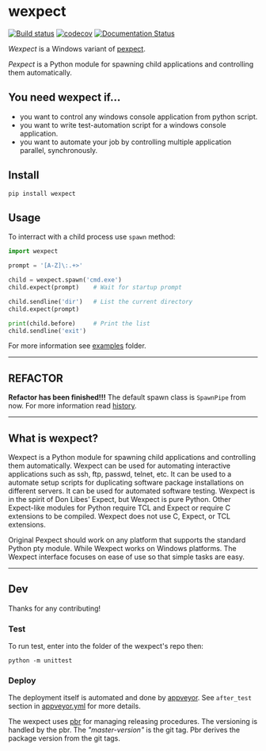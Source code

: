 # **wexpect**

[![Build status](https://ci.appveyor.com/api/projects/status/tbji72d5s0tagrt9?svg=true)](https://ci.appveyor.com/project/raczben/wexpect)
[![codecov](https://codecov.io/gh/raczben/wexpect/branch/master/graph/badge.svg)](https://codecov.io/gh/raczben/wexpect)
[![Documentation Status](https://readthedocs.org/projects/wexpect/badge/?version=latest)](https://wexpect.readthedocs.io/en/latest/?badge=latest)

*Wexpect* is a Windows variant of [pexpect](https://pexpect.readthedocs.io/en/stable/).

*Pexpect* is a Python module for spawning child applications and controlling
them automatically.

## You need wexpect if...

 - you want to control any windows console application from python script.
 - you want to write test-automation script for a windows console application.
 - you want to automate your job by controlling multiple application parallel, synchronously.

## **Install**

    pip install wexpect

## **Usage**

To interract with a child process use `spawn` method:

```python
import wexpect

prompt = '[A-Z]\:.+>'

child = wexpect.spawn('cmd.exe')
child.expect(prompt)    # Wait for startup prompt

child.sendline('dir')   # List the current directory
child.expect(prompt)

print(child.before)     # Print the list
child.sendline('exit')
```

For more information see [examples](./examples) folder.

---
## REFACTOR

**Refactor has been finished!!!** The default spawn class is `SpawnPipe` from now. For more
information read [history](https://wexpect.readthedocs.io/en/latest/history.html#refactor).

---
## What is wexpect?

Wexpect is a Python module for spawning child applications and controlling
them automatically. Wexpect can be used for automating interactive applications
such as ssh, ftp, passwd, telnet, etc. It can be used to a automate setup
scripts for duplicating software package installations on different servers. It
can be used for automated software testing. Wexpect is in the spirit of Don
Libes' Expect, but Wexpect is pure Python. Other Expect-like modules for Python
require TCL and Expect or require C extensions to be compiled. Wexpect does not
use C, Expect, or TCL extensions.

Original Pexpect should work on any platform that supports the standard Python pty module. While
Wexpect works on Windows platforms. The Wexpect interface focuses on ease of use so that simple
tasks are easy.

---
## Dev

Thanks for any contributing!

### Test

To run test, enter into the folder of the wexpect's repo then:

`python -m unittest`

### Deploy

The deployment itself is automated and done by [appveyor](https://ci.appveyor.com/project/raczben/wexpect).
See `after_test` section in [appveyor.yml](appveyor.yml) for more details.

The wexpect uses [pbr](https://docs.openstack.org/pbr/latest/) for managing releasing procedures.
The versioning is handled by the pbr. The *"master-version"* is the git tag. Pbr derives the package
version from the git tags.
